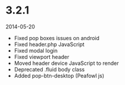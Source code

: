 # 3.2.1

2014-05-20

- Fixed pop boxes issues on android
- Fixed header.php JavaScript
- Fixed modal login
- Fixed viewport header
- Moved header device JavaScript to render
- Deprecated .fluid body class
- Added pop-btn-desktop (Peafowl js)

